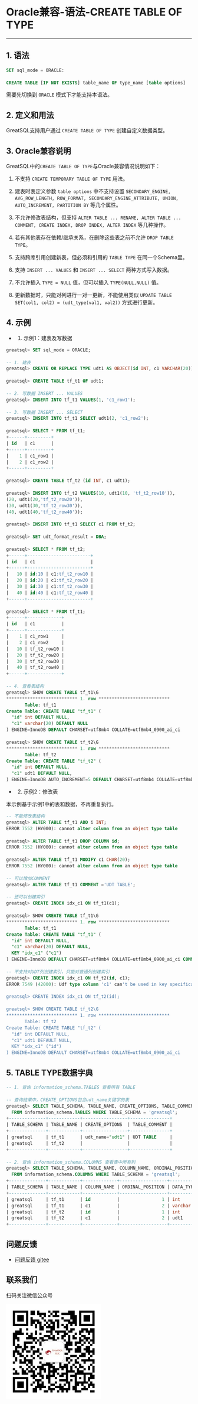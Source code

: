 # Oracle兼容-语法-CREATE TABLE OF TYPE
---


## 1. 语法

```sql
SET sql_mode = ORACLE:

CREATE TABLE [IF NOT EXISTS] table_name OF type_name [table options]
```

需要先切换到 `ORACLE` 模式下才能支持本语法。

## 2. 定义和用法

GreatSQL支持用户通过 `CREATE TABLE OF TYPE` 创建自定义数据类型。


## 3. Oracle兼容说明

GreatSQL中的`CREATE TABLE OF TYPE`与Oracle兼容情况说明如下：

1. 不支持 `CREATE TEMPORARY TABLE OF TYPE` 用法。

2. 建表时表定义参数 `table options` 中不支持设置 `SECONDARY_ENGINE, AVG_ROW_LENGTH, ROW_FORMAT, SECONDARY_ENGINE_ATTRIBUTE, UNION, AUTO_INCREMENT, PARTITION BY` 等几个属性。

3. 不允许修改表结构，但支持 `ALTER TABLE ... RENAME, ALTER TABLE ... COMMENT, CREATE INDEX, DROP INDEX, ALTER INDEX` 等几种操作。

4. 若有其他表存在依赖/继承关系，在删除这些表之前不允许 `DROP TABLE TYPE`。

5. 支持跨库引用创建新表，但必须和引用的 `TABLE TYPE` 在同一个Schema里。

6. 支持 `INSERT ... VALUES` 和 `INSERT ... SELECT` 两种方式写入数据。

7. 不允许插入 `TYPE = NULL` 值，但可以插入 `TYPE(NULL,NULL)` 值。

8. 更新数据时，只能对列进行一对一更新，不能使用类似 `UPDATE TABLE SET(col1, col2) = (udt_type(val1, val2))` 方式进行更新。

## 4. 示例


- 1. 示例1：建表及写数据

```sql
greatsql> SET sql_mode = ORACLE;

-- 1. 建表
greatsql> CREATE OR REPLACE TYPE udt1 AS OBJECT(id INT, c1 VARCHAR(20));

greatsql> CREATE TABLE tf_t1 OF udt1;

-- 2. 写数据 INSERT ... VALUES
greatsql> INSERT INTO tf_t1 VALUES(1, 'c1_row1');

-- 3. 写数据 INSERT ... SELECT
greatsql> INSERT INTO tf_t1 SELECT udt1(2, 'c1_row2');

greatsql> SELECT * FROM tf_t1;
+------+---------+
| id   | c1      |
+------+---------+
|    1 | c1_row1 |
|    2 | c1_row2 |
+------+---------+

greatsql> CREATE TABLE tf_t2 (id INT, c1 udt1);

greatsql> INSERT INTO tf_t2 VALUES(10, udt1(10, 'tf_t2_row10')),
(20, udt1(20,'tf_t2_row20')),
(30, udt1(30,'tf_t2_row30')),
(40, udt1(40,'tf_t2_row40'));

greatsql> INSERT INTO tf_t1 SELECT c1 FROM tf_t2;

greatsql> SET udt_format_result = DBA;

greatsql> SELECT * FROM tf_t2;
+------+------------------------+
| id   | c1                     |
+------+------------------------+
|   10 | id:10 | c1:tf_t2_row10 |
|   20 | id:20 | c1:tf_t2_row20 |
|   30 | id:30 | c1:tf_t2_row30 |
|   40 | id:40 | c1:tf_t2_row40 |
+------+------------------------+

greatsql> SELECT * FROM tf_t1;
+------+-------------+
| id   | c1          |
+------+-------------+
|    1 | c1_row1     |
|    2 | c1_row2     |
|   10 | tf_t2_row10 |
|   20 | tf_t2_row20 |
|   30 | tf_t2_row30 |
|   40 | tf_t2_row40 |
+------+-------------+

-- 4. 查看表结构
greatsql> SHOW CREATE TABLE tf_t1\G
*************************** 1. row ***************************
       Table: tf_t1
Create Table: CREATE TABLE "tf_t1" (
  "id" int DEFAULT NULL,
  "c1" varchar(20) DEFAULT NULL
) ENGINE=InnoDB DEFAULT CHARSET=utf8mb4 COLLATE=utf8mb4_0900_ai_ci

greatsql> SHOW CREATE TABLE tf_t2\G
*************************** 1. row ***************************
       Table: tf_t2
Create Table: CREATE TABLE "tf_t2" (
  "id" int DEFAULT NULL,
  "c1" udt1 DEFAULT NULL,
) ENGINE=InnoDB AUTO_INCREMENT=5 DEFAULT CHARSET=utf8mb4 COLLATE=utf8mb4_0900_ai_ci
```

- 2. 示例2：修改表

本示例基于示例1中的表和数据，不再重复执行。

```sql
-- 不能修改表结构
greatsql> ALTER TABLE tf_t1 ADD i INT;
ERROR 7552 (HY000): cannot alter column from an object type table

greatsql> ALTER TABLE tf_t1 DROP COLUMN id;
ERROR 7552 (HY000): cannot alter column from an object type table

greatsql> ALTER TABLE tf_t1 MODIFY c1 CHAR(20);
ERROR 7552 (HY000): cannot alter column from an object type table

-- 可以增加COMMENT
greatsql> ALTER TABLE tf_t1 COMMENT ='UDT TABLE';

-- 还可以创建索引
greatsql> CREATE INDEX idx_c1 ON tf_t1(c1);

greatsql> SHOW CREATE TABLE tf_t1\G
*************************** 1. row ***************************
       Table: tf_t1
Create Table: CREATE TABLE "tf_t1" (
  "id" int DEFAULT NULL,
  "c1" varchar(20) DEFAULT NULL,
  KEY "idx_c1" ("c1")
) ENGINE=InnoDB DEFAULT CHARSET=utf8mb4 COLLATE=utf8mb4_0900_ai_ci COMMENT='UDT TABLE'

-- 不支持对UDT列创建索引，只能对普通列创建索引
greatsql> CREATE INDEX idx_c1 ON tf_t2(id, c1);
ERROR 7549 (42000): Udf type column 'c1' can't be used in key specification with the used table type

greatsql> CREATE INDEX idx_c1 ON tf_t2(id);

greatsql> SHOW CREATE TABLE tf_t2\G
*************************** 1. row ***************************
       Table: tf_t2
Create Table: CREATE TABLE "tf_t2" (
  "id" int DEFAULT NULL,
  "c1" udt1 DEFAULT NULL,
  KEY "idx_c1" ("id")
) ENGINE=InnoDB DEFAULT CHARSET=utf8mb4 COLLATE=utf8mb4_0900_ai_ci
```

## 5. TABLE TYPE数据字典

```sql
-- 1. 查询 information_schema.TABLES 查看所有 TABLE

-- 查询结果中，CREATE_OPTIONS包含udt_name关键字的表
greatsql> SELECT TABLE_SCHEMA, TABLE_NAME, CREATE_OPTIONS, TABLE_COMMENT
  FROM information_schema.TABLES WHERE TABLE_SCHEMA = 'greatsql';
+--------------+------------+-----------------+---------------+
| TABLE_SCHEMA | TABLE_NAME | CREATE_OPTIONS  | TABLE_COMMENT |
+--------------+------------+-----------------+---------------+
| greatsql     | tf_t1      | udt_name="udt1" | UDT TABLE     |
| greatsql     | tf_t2      |                 |               |
+--------------+------------+-----------------+---------------+

-- 2. 查询 information_schema.COLUMNS 查看表中所有列
greatsql> SELECT TABLE_SCHEMA, TABLE_NAME, COLUMN_NAME, ORDINAL_POSITION, DATA_TYPE, EXTRA
  FROM information_schema.COLUMNS WHERE TABLE_SCHEMA = 'greatsql';
+--------------+------------+-------------+------------------+-----------+-----------------+
| TABLE_SCHEMA | TABLE_NAME | COLUMN_NAME | ORDINAL_POSITION | DATA_TYPE | EXTRA           |
+--------------+------------+-------------+------------------+-----------+-----------------+
| greatsql     | tf_t1      | id          |                1 | int       |                 |
| greatsql     | tf_t1      | c1          |                2 | varchar   |                 |
| greatsql     | tf_t2      | id          |                1 | int       |                 |
| greatsql     | tf_t2      | c1          |                2 | udt1      | udt_name="udt1" |
+--------------+------------+-------------+------------------+-----------+-----------------+
```



**问题反馈**
---
- [问题反馈 gitee](https://gitee.com/GreatSQL/GreatSQL-Manual/issues)


**联系我们**
---

扫码关注微信公众号

![greatsql-wx](/greatsql-wx.jpg)
